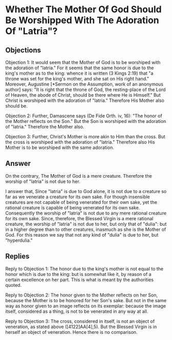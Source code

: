 # Whether The Mother Of God Should Be Worshipped With The Adoration Of "Latria"?

## Objections

Objection 1: It would seem that the Mother of God is to be worshiped with the adoration of "latria." For it seems that the same honor is due to the king's mother as to the king: whence it is written (3 Kings 2:19) that "a throne was set for the king's mother, and she sat on His right hand." Moreover, Augustine [*Sermon on the Assumption, work of an anonymous author] says: "It is right that the throne of God, the resting-place of the Lord of Heaven, the abode of Christ, should be there where He is Himself." But Christ is worshiped with the adoration of "latria." Therefore His Mother also should be.

Objection 2: Further, Damascene says (De Fide Orth. iv, 16): "The honor of the Mother reflects on the Son." But the Son is worshiped with the adoration of "latria." Therefore the Mother also.

Objection 3: Further, Christ's Mother is more akin to Him than the cross. But the cross is worshiped with the adoration of "latria." Therefore also His Mother is to be worshiped with the same adoration.

## Answer

On the contrary, The Mother of God is a mere creature. Therefore the worship of "latria" is not due to her.

I answer that, Since "latria" is due to God alone, it is not due to a creature so far as we venerate a creature for its own sake. For though insensible creatures are not capable of being venerated for their own sake, yet the rational creature is capable of being venerated for its own sake. Consequently the worship of "latria" is not due to any mere rational creature for its own sake. Since, therefore, the Blessed Virgin is a mere rational creature, the worship of "latria" is not due to her, but only that of "dulia": but in a higher degree than to other creatures, inasmuch as she is the Mother of God. For this reason we say that not any kind of "dulia" is due to her, but "hyperdulia."

## Replies

Reply to Objection 1: The honor due to the king's mother is not equal to the honor which is due to the king: but is somewhat like it, by reason of a certain excellence on her part. This is what is meant by the authorities quoted.

Reply to Objection 2: The honor given to the Mother reflects on her Son, because the Mother is to be honored for her Son's sake. But not in the same way as honor given to an image reflects on its exemplar: because the image itself, considered as a thing, is not to be venerated in any way at all.

Reply to Objection 3: The cross, considered in itself, is not an object of veneration, as stated above ([4122]AA[4],5). But the Blessed Virgin is in herself an object of veneration. Hence there is no comparison.
